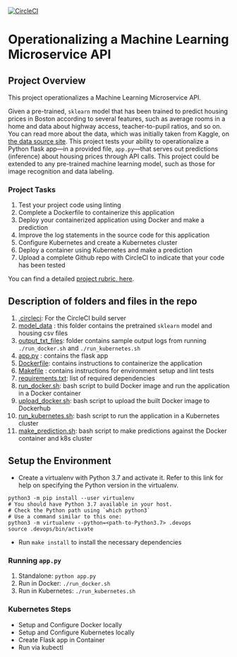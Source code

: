 [![CircleCI](https://dl.circleci.com/status-badge/img/gh/JeffreyKirigo/project-4/tree/master.svg?style=svg)](https://dl.circleci.com/status-badge/redirect/gh/JeffreyKirigo/project-4/tree/master)  
# Operationalizing a Machine Learning Microservice API  
## Project Overview

This project operationalizes a Machine Learning Microservice API. 

Given a pre-trained, `sklearn` model that has been trained to predict housing prices in Boston according to several features, such as average rooms in a home and data about highway access, teacher-to-pupil ratios, and so on. You can read more about the data, which was initially taken from Kaggle, on [the data source site](https://www.kaggle.com/c/boston-housing). This project tests your ability to operationalize a Python flask app—in a provided file, `app.py`—that serves out predictions (inference) about housing prices through API calls. This project could be extended to any pre-trained machine learning model, such as those for image recognition and data labeling.

### Project Tasks  

1. Test your project code using linting
2. Complete a Dockerfile to containerize this application
3. Deploy your containerized application using Docker and make a prediction
4. Improve the log statements in the source code for this application
5. Configure Kubernetes and create a Kubernetes cluster
6. Deploy a container using Kubernetes and make a prediction
7. Upload a complete Github repo with CircleCI to indicate that your code has been tested

You can find a detailed [project rubric, here](https://review.udacity.com/#!/rubrics/2576/view).

## Description of folders and files in the repo  

1. [.circleci](project-4/.circleci): For the CircleCI build server
2. [model_data](project-4/model_data) : this folder contains the pretrained `sklearn` model and housing csv files
3. [output_txt_files](project-4/output_txt_files): folder contains sample output logs from running `./run_docker.sh` and `./run_kubernetes.sh`
4. [app.py](project-4/app.py) : contains the flask app
5. [Dockerfile](project-4/app.py): contains instructions to containerize the application
6. [Makefile](project-4/Makefile) : contains instructions for environment setup and lint tests
7. [requirements.txt](project-4/requirements.txt): list of required dependencies
8. [run_docker.sh](project-4/run_docker.sh): bash script to build Docker image and run the application in a Docker container
9. [upload_docker.sh](project-4/upload_docker.sh): bash script to upload the built Docker image to Dockerhub
10. [run_kubernetes.sh](project-4/run_kubernetes.sh): bash script to run the application in a Kubernetes cluster
11. [make_prediction.sh](project-4/make_prediction.sh): bash script to make predictions against the Docker container and k8s cluster

## Setup the Environment

* Create a virtualenv with Python 3.7 and activate it. Refer to this link for help on specifying the Python version in the virtualenv. 
```*bash*
python3 -m pip install --user virtualenv
# You should have Python 3.7 available in your host. 
# Check the Python path using `which python3`
# Use a command similar to this one:
python3 -m virtualenv --python=<path-to-Python3.7> .devops
source .devops/bin/activate
```
* Run `make install` to install the necessary dependencies

### Running `app.py`

1. Standalone:  `python app.py`
2. Run in Docker:  `./run_docker.sh`
3. Run in Kubernetes:  `./run_kubernetes.sh`

### Kubernetes Steps

* Setup and Configure Docker locally
* Setup and Configure Kubernetes locally
* Create Flask app in Container
* Run via kubectl
